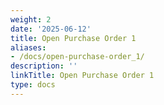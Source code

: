 ```yaml
---
weight: 2
date: '2025-06-12'
title: Open Purchase Order 1
aliases:
- /docs/open-purchase-order_1/
description: ''
linkTitle: Open Purchase Order 1
type: docs
---
```


